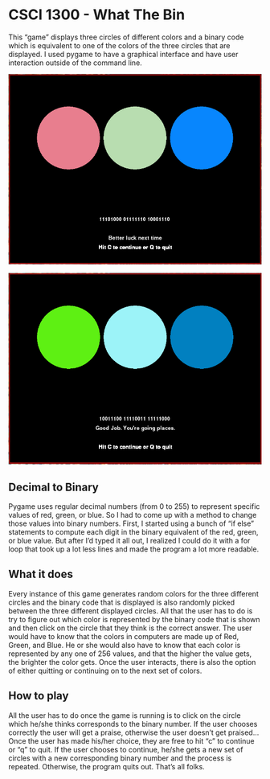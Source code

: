 # CSCI 1300 - What The Bin
This “game” displays three circles of different colors and a binary code which
is equivalent to one of the colors of the three circles that are displayed. I
used pygame to have a graphical interface and have user interaction outside of
the command line.

![alt text](what_the_bin_fail.png "Failed attempt")

![alt text](what_the_bin_success.png "Successful attempt")

## Decimal to Binary
Pygame uses regular decimal numbers (from 0 to 255) to represent specific values
of red, green, or blue. So I had to come up with a method to change those values
into binary numbers. First, I started using a bunch of “if else” statements to
compute each digit in the binary equivalent of the red, green, or blue value.
But after I’d typed it all out, I realized I could do it with a for loop that
took up a lot less lines and made the program a lot more readable.

## What it does
Every instance of this game generates random colors for the three different
circles and the binary code that is displayed is also randomly picked between
the three different displayed circles. All that the user has to do is try to
figure out which color is represented by the binary code that is shown and then
click on the circle that they think is the correct answer. The user would have
to know that the colors in computers are made up of Red, Green, and Blue. He or
she would also have to know that each color is represented by any one of 256
values, and that the higher the value gets, the brighter the color gets. Once
the user interacts, there is also the option of either quitting or continuing on
to the next set of colors.

## How to play
All the user has to do once the game is running is to click on the circle which
he/she thinks corresponds to the binary number. If the user chooses correctly
the user will get a praise, otherwise the user doesn’t get praised... Once the
user has made his/her choice, they are free to hit “c” to continue or “q” to
quit. If the user chooses to continue, he/she gets a new set of circles with a
new corresponding binary number and the process is repeated. Otherwise, the
program quits out. That’s all folks.
